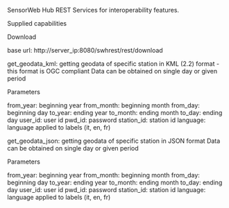 SensorWeb Hub REST Services for interoperability features.


Supplied capabilities

Download

base url: http://server_ip:8080/swhrest/rest/download



get_geodata_kml: getting geodata of specific station in KML (2.2) format - this format is OGC compliant
                  Data can be obtained on single day or given period

Parameters

from_year:  beginning year
from_month: beginning month
from_day:   beginning day
to_year:    ending year
to_month:   ending month
to_day:     ending day
user_id:    user id
pwd_id:     password
station_id: station id
language:   language applied to labels (it, en, fr)
                  
get_geodata_json: getting geodata of specific station in JSON format
                     Data can be obtained on single day or given period
  

Parameters

from_year:  beginning year
from_month: beginning month
from_day:   beginning day
to_year:    ending year
to_month:   ending month
to_day:     ending day
user_id:    user id
pwd_id:     password
station_id: station id
language:   language applied to labels (it, en, fr)